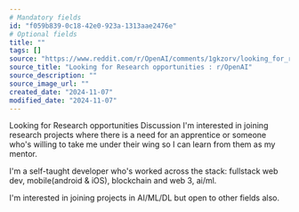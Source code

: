 ```yaml
---
# Mandatory fields
id: "f059b839-0c18-42e0-923a-1313aae2476e"
# Optional fields
title: ""
tags: []
source: "https://www.reddit.com/r/OpenAI/comments/1gkzorv/looking_for_research_opportunities/"
source_title: "Looking for Research opportunities : r/OpenAI"
source_description: ""
source_image_url: ""
created_date: "2024-11-07"
modified_date: "2024-11-07"
---
```

Looking for Research opportunities
Discussion
I'm interested in joining research projects where there is a need for an apprentice or someone who's willing to take me under their wing so I can learn from them as my mentor.

I'm a self-taught developer who's worked across the stack: fullstack web dev, mobile(android & iOS), blockchain and web 3, ai/ml.

I'm interested in joining projects in AI/ML/DL but open to other fields also.